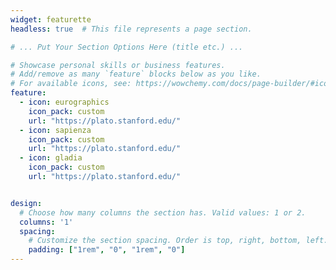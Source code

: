 ```yaml
---
widget: featurette
headless: true  # This file represents a page section.

# ... Put Your Section Options Here (title etc.) ...

# Showcase personal skills or business features.
# Add/remove as many `feature` blocks below as you like.
# For available icons, see: https://wowchemy.com/docs/page-builder/#icons
feature:
  - icon: eurographics
    icon_pack: custom
    url: "https://plato.stanford.edu/"
  - icon: sapienza
    icon_pack: custom
    url: "https://plato.stanford.edu/"
  - icon: gladia
    icon_pack: custom
    url: "https://plato.stanford.edu/"


design:
  # Choose how many columns the section has. Valid values: 1 or 2.
  columns: '1'
  spacing:
    # Customize the section spacing. Order is top, right, bottom, left.
    padding: ["1rem", "0", "1rem", "0"]
---
```

